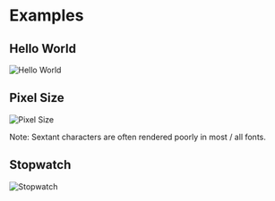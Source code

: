 # Examples

## Hello World

![Hello World](https://vhs.charm.sh/vhs-2UxNc2SJgiNqHoowbsXAMW.gif)

## Pixel Size

![Pixel Size](https://vhs.charm.sh/vhs-2nLycKO16vHzqg3TxDNvq4.gif)

Note: Sextant characters are often rendered poorly in most / all fonts.

## Stopwatch

![Stopwatch](https://vhs.charm.sh/vhs-6CBkkGpIwAOeyWTyeCgDvs.gif)
